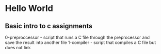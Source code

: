 # Hello World
## Basic intro to c assignments
0-preproccessor - script that runs a C file through the preprocessor and save the result into another file
1-compiler - script that compiles a C file but does not link
